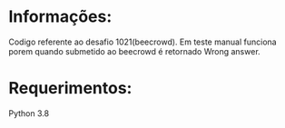 # Informações:

Codigo referente ao desafio 1021(beecrowd).
Em teste manual funciona porem quando submetido ao beecrowd é retornado Wrong answer.

# Requerimentos:

Python 3.8